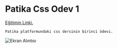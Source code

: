 # Patika Css Odev 1
[Eğitimin Linki.](https://app.patika.dev/moduller/css)
```
Patika platformundaki css dersinin birinci ödevi.
```
![Ekran Alıntısı](https://user-images.githubusercontent.com/62007900/145651823-642b6ea1-b2fe-439a-9b11-63e0887989e1.JPG)

